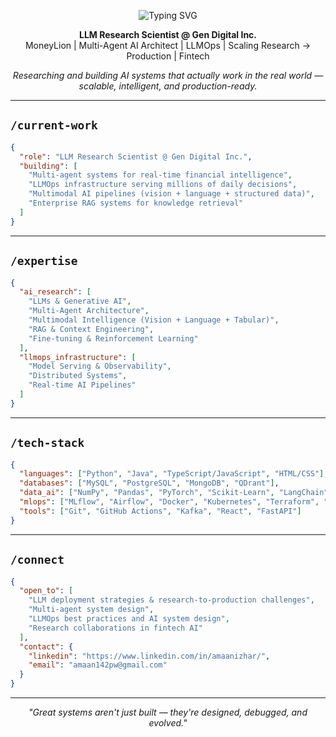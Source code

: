 <p align="center">
  <img src="https://readme-typing-svg.demolab.com?font=Fira+Code&size=34&duration=2000&pause=800&center=true&vCenter=true&width=520&lines=%3C%20Hi%2C+I%27m+Amaan%2F%20%3E" alt="Typing SVG" />
</p>

<p align="center">
  <strong>LLM Research Scientist @ Gen Digital Inc.</strong><br>
  MoneyLion | Multi-Agent AI Architect | LLMOps | Scaling Research → Production | Fintech
</p>

<p align="center">
  <em>Researching and building AI systems that actually work in the real world — scalable, intelligent, and production-ready.</em>
</p>

---

## `/current-work`

```json
{
  "role": "LLM Research Scientist @ Gen Digital Inc.",
  "building": [
    "Multi-agent systems for real-time financial intelligence",
    "LLMOps infrastructure serving millions of daily decisions",
    "Multimodal AI pipelines (vision + language + structured data)",
    "Enterprise RAG systems for knowledge retrieval"
  ]
}
```

---

## `/expertise`

```json
{
  "ai_research": [
    "LLMs & Generative AI",
    "Multi-Agent Architecture",
    "Multimodal Intelligence (Vision + Language + Tabular)",
    "RAG & Context Engineering",
    "Fine-tuning & Reinforcement Learning"
  ],
  "llmops_infrastructure": [
    "Model Serving & Observability",
    "Distributed Systems",
    "Real-time AI Pipelines"
  ]
}
```

---

## `/tech-stack`

```json
{
  "languages": ["Python", "Java", "TypeScript/JavaScript", "HTML/CSS"],
  "databases": ["MySQL", "PostgreSQL", "MongoDB", "QDrant"],
  "data_ai": ["NumPy", "Pandas", "PyTorch", "Scikit-Learn", "LangChain", "LangGraph", "FastMCP"],
  "mlops": ["MLflow", "Airflow", "Docker", "Kubernetes", "Terraform", "AWS"],
  "tools": ["Git", "GitHub Actions", "Kafka", "React", "FastAPI"]
}
```

---

## `/connect`
```json
{
  "open_to": [
    "LLM deployment strategies & research-to-production challenges",
    "Multi-agent system design",
    "LLMOps best practices and AI system design",
    "Research collaborations in fintech AI"
  ],
  "contact": {
    "linkedin": "https://www.linkedin.com/in/amaanizhar/",
    "email": "amaan142pw@gmail.com"
  }
}
```

---

<p align="center"><i>"Great systems aren't just built — they're designed, debugged, and evolved."</i></p>
